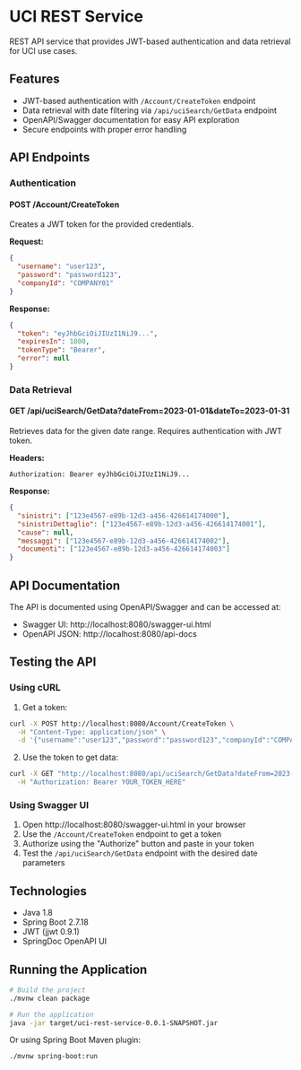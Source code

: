 # UCI REST Service

REST API service that provides JWT-based authentication and data retrieval for UCI use cases.

## Features

- JWT-based authentication with `/Account/CreateToken` endpoint
- Data retrieval with date filtering via `/api/uciSearch/GetData` endpoint
- OpenAPI/Swagger documentation for easy API exploration
- Secure endpoints with proper error handling

## API Endpoints

### Authentication

#### POST /Account/CreateToken

Creates a JWT token for the provided credentials.

**Request:**

```json
{
  "username": "user123",
  "password": "password123",
  "companyId": "COMPANY01"
}
```

**Response:**

```json
{
  "token": "eyJhbGciOiJIUzI1NiJ9...",
  "expiresIn": 1800,
  "tokenType": "Bearer",
  "error": null
}
```

### Data Retrieval

#### GET /api/uciSearch/GetData?dateFrom=2023-01-01&dateTo=2023-01-31

Retrieves data for the given date range. Requires authentication with JWT token.

**Headers:**

```
Authorization: Bearer eyJhbGciOiJIUzI1NiJ9...
```

**Response:**

```json
{
  "sinistri": ["123e4567-e89b-12d3-a456-426614174000"],
  "sinistriDettaglio": ["123e4567-e89b-12d3-a456-426614174001"],
  "cause": null,
  "messaggi": ["123e4567-e89b-12d3-a456-426614174002"],
  "documenti": ["123e4567-e89b-12d3-a456-426614174003"]
}
```

## API Documentation

The API is documented using OpenAPI/Swagger and can be accessed at:

- Swagger UI: http://localhost:8080/swagger-ui.html
- OpenAPI JSON: http://localhost:8080/api-docs

## Testing the API

### Using cURL

1. Get a token:

```bash
curl -X POST http://localhost:8080/Account/CreateToken \
  -H "Content-Type: application/json" \
  -d '{"username":"user123","password":"password123","companyId":"COMPANY01"}'
```

2. Use the token to get data:

```bash
curl -X GET "http://localhost:8080/api/uciSearch/GetData?dateFrom=2023-01-01&dateTo=2023-01-31" \
  -H "Authorization: Bearer YOUR_TOKEN_HERE"
```

### Using Swagger UI

1. Open http://localhost:8080/swagger-ui.html in your browser
2. Use the `/Account/CreateToken` endpoint to get a token
3. Authorize using the "Authorize" button and paste in your token
4. Test the `/api/uciSearch/GetData` endpoint with the desired date parameters

## Technologies

- Java 1.8
- Spring Boot 2.7.18
- JWT (jjwt 0.9.1)
- SpringDoc OpenAPI UI

## Running the Application

```bash
# Build the project
./mvnw clean package

# Run the application
java -jar target/uci-rest-service-0.0.1-SNAPSHOT.jar
```

Or using Spring Boot Maven plugin:

```bash
./mvnw spring-boot:run
```
